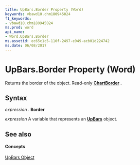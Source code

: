 ```yaml
---
title: UpBars.Border Property (Word)
keywords: vbawd10.chm180945024
f1_keywords:
- vbawd10.chm180945024
ms.prod: word
api_name:
- Word.UpBars.Border
ms.assetid: ec65c1c5-110f-2497-e049-acb01d224742
ms.date: 06/08/2017
---
```



# UpBars.Border Property (Word)

Returns the border of the object. Read-only  **[ChartBorder](chartborder-object-word.md)** .


## Syntax

 _expression_ . **Border**

 _expression_ A variable that represents an **[UpBars](upbars-object-word.md)** object.


## See also


#### Concepts


[UpBars Object](upbars-object-word.md)

